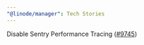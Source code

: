 ```yaml
---
"@linode/manager": Tech Stories
---
```


Disable Sentry Performance Tracing ([#9745](https://github.com/linode/manager/pull/9745))
